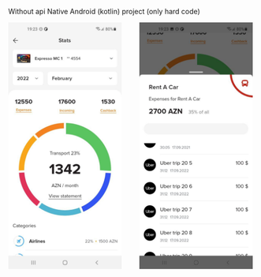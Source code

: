 Without api Native Android (kotlin) project (only hard code)

<img src="images/image1.jpg" height="500px"> &nbsp;&nbsp;&nbsp;&nbsp;&nbsp;&nbsp;&nbsp; <img src="images/image2.jpg" height="500px">



